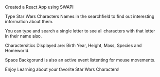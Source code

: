 Created a React App using SWAPI

Type Star Wars Characters Names in the searchfield to find out interesting information about them.

You can type and search a single letter to see all characters with that letter in their name also.

Charactersitics Displayed are: Birth Year,	Height,	Mass,	Species and	Homeworld.

Space Backgorund is also an active event listenting for mouse movements.

Enjoy Learning about your favorite Star Wars Characters!
